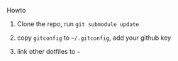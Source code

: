 
Howto

1. Clone the repo, run `git submodule update`

2. copy `gitconfig` to `~/.gitconfig`, add your github key

3. link other dotfiles to `~`

